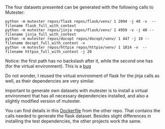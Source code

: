 The four datasets presented can be generated with the following calls to Mutester:

```
python -m mutester repos/flask repos/flask/venv/ 1 2094 -j 40 -v  --filename flask_full_with_context
python -m mutester repos/jinja repos/flask/venv/ 1 4959 -v -j 40 --filename jinja_full_with_context
python -m mutester repos/docopt repos/docopt/venv/ 1 447 -j 10 --filename docopt_full_with_context -v
python -m mutester repos/httpie repos/httpie/venv/ 1 1814 -v  --filename httpie_full_with_context -j 20
```
Notice: the first path has no backslash after it, while the second one has (for the virtual environment). This is a [bug](https://github.com/XPerianer/CRM2020/issues/4)

Do not wonder, I reused the virtual environment of flask for the jinja calls as well, as their dependencies are very similar.

Important to generate own datasets with mutester is to install a virtual environment that has all necessary dependencies installed, and also a slightly modified version of mutester.

You can find details in this [Dockerfile](https://github.com/XPerianer/CRM2020/blob/master/Dockerfile) from the other repo. That contains the calls needed to generate the flask dataset. Besides slight differences in installing the test dependencies, the other projects work the same.

